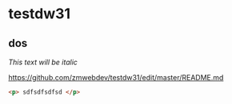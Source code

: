 # testdw31

## dos

*This text will be italic*


https://github.com/zmwebdev/testdw31/edit/master/README.md

```html
<p> sdfsdfsdfsd </p>
```
